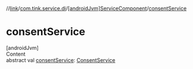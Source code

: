 //[link](../../index.md)/[com.tink.service.di](../index.md)/[[androidJvm]ServiceComponent](index.md)/[consentService](consent-service.md)



# consentService  
[androidJvm]  
Content  
abstract val [consentService](consent-service.md): [ConsentService](../../com.tink.service.consent/[android-jvm]-consent-service/index.md)  



